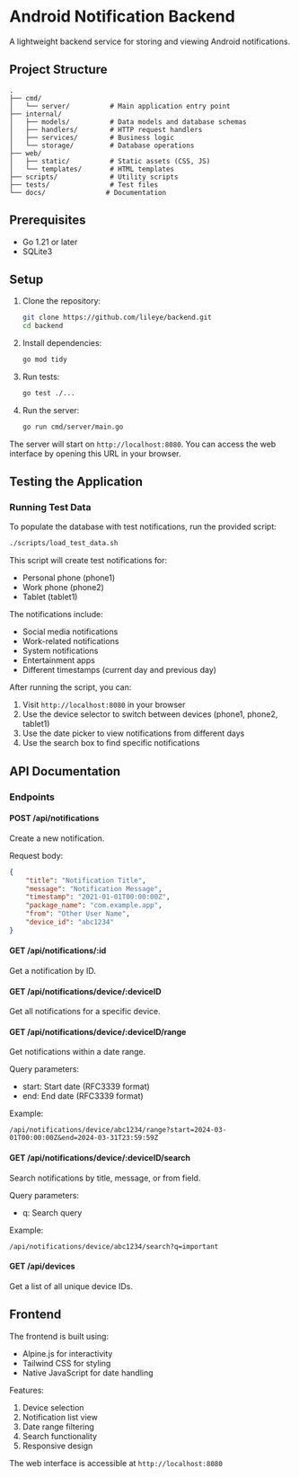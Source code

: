 # Android Notification Backend

A lightweight backend service for storing and viewing Android notifications.

## Project Structure

```
.
├── cmd/
│   └── server/          # Main application entry point
├── internal/
│   ├── models/          # Data models and database schemas
│   ├── handlers/        # HTTP request handlers
│   ├── services/        # Business logic
│   └── storage/         # Database operations
├── web/
│   ├── static/          # Static assets (CSS, JS)
│   └── templates/       # HTML templates
├── scripts/             # Utility scripts
├── tests/               # Test files
└── docs/               # Documentation
```

## Prerequisites

- Go 1.21 or later
- SQLite3

## Setup

1. Clone the repository:
   ```bash
   git clone https://github.com/lileye/backend.git
   cd backend
   ```

2. Install dependencies:
   ```bash
   go mod tidy
   ```

3. Run tests:
   ```bash
   go test ./...
   ```

4. Run the server:
   ```bash
   go run cmd/server/main.go
   ```

The server will start on `http://localhost:8080`. You can access the web interface by opening this URL in your browser.

## Testing the Application

### Running Test Data

To populate the database with test notifications, run the provided script:

```bash
./scripts/load_test_data.sh
```

This script will create test notifications for:
- Personal phone (phone1)
- Work phone (phone2)
- Tablet (tablet1)

The notifications include:
- Social media notifications
- Work-related notifications
- System notifications
- Entertainment apps
- Different timestamps (current day and previous day)

After running the script, you can:
1. Visit `http://localhost:8080` in your browser
2. Use the device selector to switch between devices (phone1, phone2, tablet1)
3. Use the date picker to view notifications from different days
4. Use the search box to find specific notifications

## API Documentation

### Endpoints

#### POST /api/notifications
Create a new notification.

Request body:
```json
{
    "title": "Notification Title",
    "message": "Notification Message",
    "timestamp": "2021-01-01T00:00:00Z",
    "package_name": "com.example.app",
    "from": "Other User Name",
    "device_id": "abc1234"
}
```

#### GET /api/notifications/:id
Get a notification by ID.

#### GET /api/notifications/device/:deviceID
Get all notifications for a specific device.

#### GET /api/notifications/device/:deviceID/range
Get notifications within a date range.

Query parameters:
- start: Start date (RFC3339 format)
- end: End date (RFC3339 format)

Example:
```
/api/notifications/device/abc1234/range?start=2024-03-01T00:00:00Z&end=2024-03-31T23:59:59Z
```

#### GET /api/notifications/device/:deviceID/search
Search notifications by title, message, or from field.

Query parameters:
- q: Search query

Example:
```
/api/notifications/device/abc1234/search?q=important
```

#### GET /api/devices
Get a list of all unique device IDs.

## Frontend

The frontend is built using:
- Alpine.js for interactivity
- Tailwind CSS for styling
- Native JavaScript for date handling

Features:
1. Device selection
2. Notification list view
3. Date range filtering
4. Search functionality
5. Responsive design

The web interface is accessible at `http://localhost:8080` 